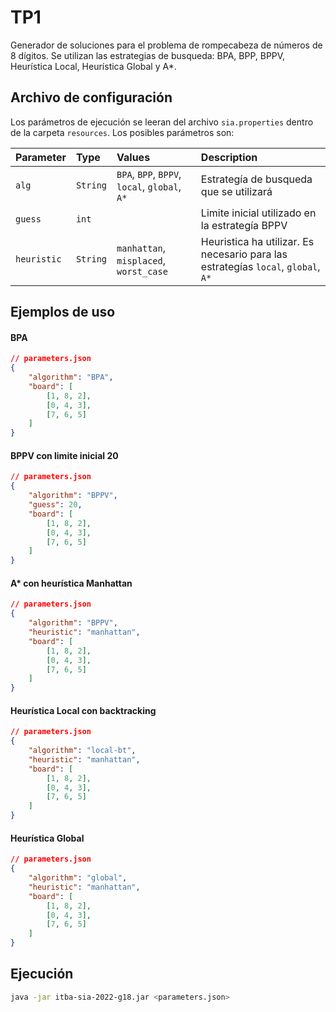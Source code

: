 
# TP1
Generador de soluciones para el problema de rompecabeza de números de 8 dígitos.
Se utilizan las estrategias de busqueda: BPA, BPP, BPPV, Heurística Local, Heurística Global y A*.
## Archivo de configuración
Los parámetros de ejecución se leeran del archivo `sia.properties` dentro de la carpeta `resources`.
Los posibles parámetros son:

| Parameter     | Type     | Values                                         | Description                                                                       |
| :-------------| :------- | :----------------------------------------------| :-------------------------------------------------------------------------------- |
| `alg`         | `String` | `BPA`, `BPP`, `BPPV`, `local`, `global`, `A*`  | Estrategía de busqueda que se utilizará                                           |
| `guess`       | `int`    |                                                | Limite inicial utilizado en la estrategía BPPV                                    |
| `heuristic`   | `String` | `manhattan`, `misplaced`, `worst_case`         | Heuristica ha utilizar. Es necesario para las estrategías `local`, `global`, `A*` |



## Ejemplos de uso

#### BPA
```json
// parameters.json
{
    "algorithm": "BPA",
    "board": [
        [1, 8, 2],
        [0, 4, 3],
        [7, 6, 5]
    ]
}
```

#### BPPV con limite inicial 20
```json
// parameters.json
{
    "algorithm": "BPPV",
    "guess": 20,
    "board": [
        [1, 8, 2],
        [0, 4, 3],
        [7, 6, 5]
    ]
}
```

#### A* con heurística Manhattan
```json
// parameters.json
{
    "algorithm": "BPPV",
    "heuristic": "manhattan",
    "board": [
        [1, 8, 2],
        [0, 4, 3],
        [7, 6, 5]
    ]
}
```

#### Heurística Local con backtracking
```json
// parameters.json
{
    "algorithm": "local-bt",
    "heuristic": "manhattan",
    "board": [
        [1, 8, 2],
        [0, 4, 3],
        [7, 6, 5]
    ]
}
```

#### Heurística Global
```json
// parameters.json
{
    "algorithm": "global",
    "heuristic": "manhattan",
    "board": [
        [1, 8, 2],
        [0, 4, 3],
        [7, 6, 5]
    ]
}
```

## Ejecución
```bash
java -jar itba-sia-2022-g18.jar <parameters.json>
```


